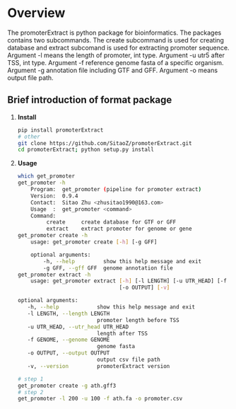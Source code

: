 # Overview

The promoterExtract is python package for bioinformatics. 
The packages contains two subcommands.
The create subcommand is used for creating database and
extract subcomand is used for extracting promoter sequence.
Argument -l means the length of promoter, int type.
Argument -u utr5 after TSS, int type.
Argument -f reference genome fasta of a specific organism.
Argument -g annotation file including GTF and GFF.
Argument -o means output file path.

## Brief introduction of format package

1. **Install** <br>
    ```bash
    pip install promoterExtract
    # other
    git clone https://github.com/SitaoZ/promoterExtract.git
    cd promoterExtract; python setup.py install
    ```

2. **Usage** <br>
    ```bash
    which get_promoter
    get_promoter -h 
        Program:  get_promoter (pipeline for promoter extract)
        Version:  0.9.4
        Contact:  Sitao Zhu <zhusitao1990@163.com>
        Usage  :  get_promoter <command>
        Command: 
             create     create database for GTF or GFF
             extract    extract promoter for genome or gene
    get_promoter create -h 
        usage: get_promoter create [-h] [-g GFF]

        optional arguments:
            -h, --help         show this help message and exit
            -g GFF, --gff GFF  genome annotation file
    get_promoter extract -h 
        usage: get_promoter extract [-h] [-l LENGTH] [-u UTR_HEAD] [-f GENOME]
                                    [-o OUTPUT] [-v]

    optional arguments:
       -h, --help            show this help message and exit
       -l LENGTH, --length LENGTH
                             promoter length before TSS
       -u UTR_HEAD, --utr_head UTR_HEAD
                             length after TSS
       -f GENOME, --genome GENOME
                             genome fasta
       -o OUTPUT, --output OUTPUT
                             output csv file path
       -v, --version         promoterExtract version
    ```

    ```bash
    # step 1 
    get_promoter create -g ath.gff3 
    # step 2
    get_promoter -l 200 -u 100 -f ath.fa -o promoter.csv
    ```
    
